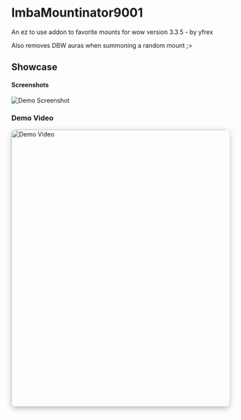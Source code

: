 # ImbaMountinator9001
An ez to use addon to favorite mounts for wow version 3.3.5 - by yfrex

Also removes DBW auras when summoning a random mount ;>

## Showcase
#### Screenshots
![Demo Screenshot](https://github.com/yfrex/ImbaMountinator9001/releases/download/screenshot_release/demo-screenshot.jpg)
### Demo Video
<a href="https://archive.org/details/2025-10-19-02-34-27" target="_blank">
  <img src="https://archive.org/services/img/2025-10-19-02-34-27"
      alt="Demo Video"
      width="640"
      style="border-radius:12px;box-shadow:0 4px 14px rgba(0,0,0,0.25);">
</a>